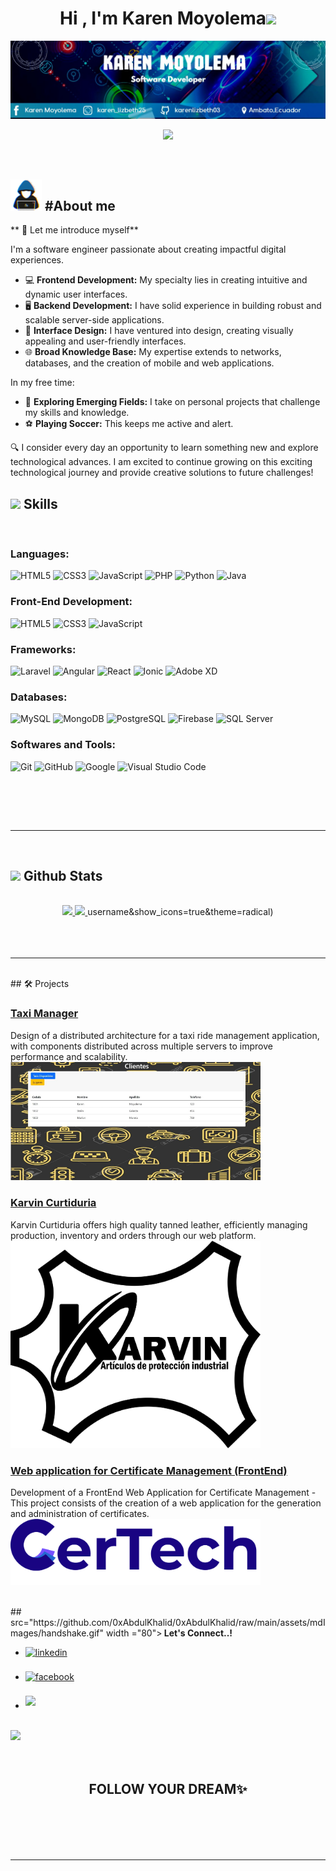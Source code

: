 
<h1 align="center"><b>Hi , I'm Karen Moyolema</b><img src="https://media.giphy.com/media/hvRJCLFzcasrR4ia7z/giphy.gif" width="35"></h1>
<!--  -->
<img src="img/portada.jpg">

<p align="center">
  <a href="https://github.com/DenverCoder1/readme-typing-svg"><img src="https://readme-typing-svg.herokuapp.com?font=Time+New+Roman&color=cyan&size=25&center=true&vCenter=true&width=600&height=100&lines=Software+Engineer,;FrontEnd+Developer,;Web Designer,;Collaborator,"></a>
</p>



<br>



	
## <picture><img src = "https://github.com/0xAbdulKhalid/0xAbdulKhalid/raw/main/assets/mdImages/about_me.gif" width = 50px></picture> #About me

** 👋 Let me introduce myself**

I'm a software engineer passionate about creating impactful digital experiences.

- 💻 **Frontend Development:** My specialty lies in creating intuitive and dynamic user interfaces.
- 🖥️ **Backend Development:** I have solid experience in building robust and scalable server-side applications.
- 🎨 **Interface Design:** I have ventured into design, creating visually appealing and user-friendly interfaces.
- 🌐 **Broad Knowledge Base:** My expertise extends to networks, databases, and the creation of mobile and web applications.

In my free time:
- 🚀 **Exploring Emerging Fields:** I take on personal projects that challenge my skills and knowledge.
- ⚽ **Playing Soccer:** This keeps me active and alert.

🔍 I consider every day an opportunity to learn something new and explore technological advances. I am excited to continue growing on this exciting technological journey and provide creative solutions to future challenges!


## <img src="https://media2.giphy.com/media/QssGEmpkyEOhBCb7e1/giphy.gif?cid=ecf05e47a0n3gi1bfqntqmob8g9aid1oyj2wr3ds3mg700bl&rid=giphy.gif" width ="25"><b> Skills</b>
<br>

<p align="center">

### **Languages**:

![HTML5](https://img.shields.io/badge/HTML5%20-%23E34F26.svg?style=for-the-badge&logo=html5&logoColor=white)
![CSS3](https://img.shields.io/badge/CSS%20-%231572B6.svg?style=for-the-badge&logo=css3&logoColor=white)
![JavaScript](https://img.shields.io/badge/JavaScript%20-%23F7DF1E.svg?style=for-the-badge&logo=javascript&logoColor=black)
![PHP](https://img.shields.io/badge/PHP%20-%23777BB4.svg?style=for-the-badge&logo=php&logoColor=white)
![Python](https://img.shields.io/badge/Python%20-%2314354C.svg?style=for-the-badge&logo=python&logoColor=white)
![Java](https://img.shields.io/badge/Java%20-%23007396.svg?style=for-the-badge&logo=java&logoColor=white)

### **Front-End Development**:

![HTML5](https://img.shields.io/badge/HTML5%20-%23E34F26.svg?style=for-the-badge&logo=html5&logoColor=white)
![CSS3](https://img.shields.io/badge/CSS%20-%231572B6.svg?style=for-the-badge&logo=css3&logoColor=white)
![JavaScript](https://img.shields.io/badge/JavaScript%20-%23F7DF1E.svg?style=for-the-badge&logo=javascript&logoColor=black)

### **Frameworks**:

![Laravel](https://img.shields.io/badge/Laravel%20-%23FF2D20.svg?style=for-the-badge&logo=laravel&logoColor=white)
![Angular](https://img.shields.io/badge/Angular%20-%23DD0031.svg?style=for-the-badge&logo=angular&logoColor=white)
![React](https://img.shields.io/badge/React%20-%2361DAFB.svg?style=for-the-badge&logo=react&logoColor=black)
![Ionic](https://img.shields.io/badge/Ionic%20-%234A8FFF.svg?style=for-the-badge&logo=ionic&logoColor=white)
![Adobe XD](https://img.shields.io/badge/Adobe%20XD%20-%23FF61F6.svg?style=for-the-badge&logo=adobe-xd&logoColor=white)

### **Databases**:

![MySQL](https://img.shields.io/badge/MySQL-%2300f.svg?style=for-the-badge&logo=mysql&logoColor=white)
![MongoDB](https://img.shields.io/badge/MongoDB-%2347A248.svg?style=for-the-badge&logo=mongodb&logoColor=white)
![PostgreSQL](https://img.shields.io/badge/PostgreSQL-%23316192.svg?style=for-the-badge&logo=postgresql&logoColor=white)
![Firebase](https://img.shields.io/badge/Firebase-%23FFCA28.svg?style=for-the-badge&logo=firebase&logoColor=white)
![SQL Server](https://img.shields.io/badge/SQL%20Server-%23CC2927.svg?style=for-the-badge&logo=microsoft-sql-server&logoColor=white)


### **Softwares and Tools**:

![Git](https://img.shields.io/badge/git-%23F05033.svg?style=for-the-badge&logo=git&logoColor=white)
![GitHub](https://img.shields.io/badge/github-%23121011.svg?style=for-the-badge&logo=github&logoColor=white)
![Google](https://img.shields.io/badge/google-%234285F4.svg?style=for-the-badge&logo=google&logoColor=white)
![Visual Studio Code](https://img.shields.io/badge/Visual%20Studio%20Code-0078d7.svg?style=for-the-badge&logo=visual-studio-code&logoColor=white)

<br>

</p>

<br>
<br>

-----

<br>


## <img src="https://media.giphy.com/media/iY8CRBdQXODJSCERIr/giphy.gif" width="35"><b> Github Stats </b>
<br>

<div align="center">
<a href="https://github.com/karenlizbeth03">
  <img height="180em" src="https://github-readme-stats-eight-theta.vercel.app/api?username=karenlizbeth03&show_icons=true&theme=algolia&include_all_commits=true&count_private=true"/>
  <img height="180em" src="https://github-readme-stats-eight-theta.vercel.app/api/top-langs/?username=karenlizbeth03&layout=compact&langs_count=8&theme=algolia"/>
</a>username&show_icons=true&theme=radical)

</a>
</div>

<br>
<br>
<br>

-----

<br>
## 🛠️ Projects
<br>

### [Taxi Manager](https://example.com/taxi-manager)
Design of a distributed architecture for a taxi ride management application, with components distributed across multiple servers to improve performance and scalability.
<br>
<img src="img/Taxi.png" alt="Taxi Manager" width="400"/>

### [Karvin Curtiduria](https://dev-karvin-curtiduria.pantheonsite.io/)
Karvin Curtiduria offers high quality tanned leather, efficiently managing production, inventory and orders through our web platform.
<br>
<img src="img/Karvin.png" alt="Karvin Curtiduria" width="400"/>

### [Web application for Certificate Management (FrontEnd)](https://github.com/karenlizbeth03/Web-application-for-Certificate-Management-FrontEnd-)
Development of a FrontEnd Web Application for Certificate Management - This project consists of the creation of a web application for the generation and administration of certificates.
<br>
<img src="img/Certech.png" alt="Web application for Certificate Management (FrontEnd)" width="400"/>



<br>
## src="https://github.com/0xAbdulKhalid/0xAbdulKhalid/raw/main/assets/mdImages/handshake.gif" width ="80"><b> Let's Connect..!</b><img 
<br>
<div align='left'>

<ul>

<li>
<a href="https://www.linkedin.com/in/karen-moyolema-871013224/" target="_blank">
<img src="https://img.shields.io/badge/linkedin:  KarenMoyolema-%2300acee.svg?color=405DE6&style=for-the-badge&logo=linkedin&logoColor=white" alt=linkedin style="margin-bottom: 5px;"/>
</a>
</li>

<br>

<li>
<a href="https://www.facebook.com/karen.moyolema.71" target="_blank">
<img src="https://img.shields.io/badge/facebook:  KarenMoyolema-%2300acee.svg?color=1DA1F2&style=for-the-badge&logo=twitter&logoColor=white" alt=facebook style="margin-bottom: 5px;"/>
</a>
</li>

<br>

<li>
<a href="https://www.instagram.com/karen_lizbeth25/" target="_blank">
<img src="https://img.shields.io/badge/instagram:  KarenMoyolema-%23EA4335.svg?style=for-the-badge&logo=gmail&logoColor=white" t=instagram style="margin-bottom: 5px;" />
</a>
</li>
	
</ul>
</div>

<br>
<img src="https://user-images.githubusercontent.com/73097560/115834477-dbab4500-a447-11eb-908a-139a6edaec5c.gif">
<br>
<br>
<br>

<div align='center'>

## <b>FOLLOW YOUR DREAM✨</b>

</div>
<br>
<br>
<br>
<br>

---

<br>

